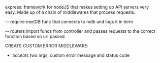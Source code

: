 express: framework for nodeJS that makes setting up API servers very easy. Made up of a chain of middlewares that process requests.

-- require nextDB func that connects to mdb and logs it in term

-- routers import funcs from controller and passes requests to the correct function based on url passed.

CREATE CUSTOM ERROR MIDDLEWARE:

- accepts two args, custom error message and status code
